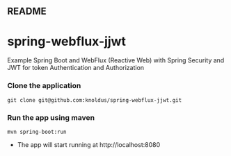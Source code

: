## README

# spring-webflux-jjwt
Example Spring Boot and WebFlux (Reactive Web) with Spring Security and JWT for token Authentication and Authorization

### Clone the application
```
git clone git@github.com:knoldus/spring-webflux-jjwt.git
```

### Run the app using maven
````
mvn spring-boot:run
````
* The app will start running at http://localhost:8080

